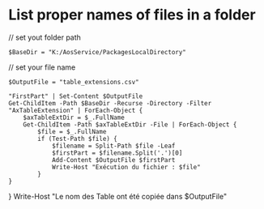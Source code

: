 #  List proper names of files in a folder 

// set yout folder path

    $BaseDir = "K:/AosService/PackagesLocalDirectory" 

// set your file name
     
    $OutputFile = "table_extensions.csv"  

    "FirstPart" | Set-Content $OutputFile
    Get-ChildItem -Path $BaseDir -Recurse -Directory -Filter "AxTableExtension" | ForEach-Object {
        $axTableExtDir = $_.FullName
        Get-ChildItem -Path $axTableExtDir -File | ForEach-Object {
            $file = $_.FullName
            if (Test-Path $file) {
                $filename = Split-Path $file -Leaf
                $firstPart = $filename.Split('.')[0]
                Add-Content $OutputFile $firstPart
                Write-Host "Exécution du fichier : $file"
            }
    }
}
Write-Host "Le nom des Table ont été copiée dans $OutputFile"
